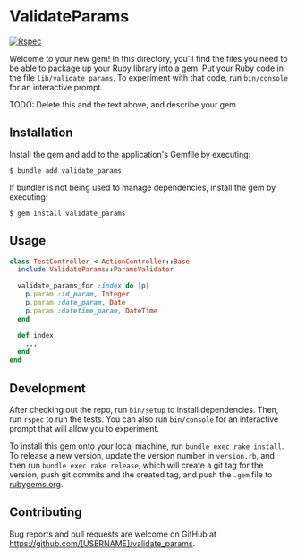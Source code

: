 # ValidateParams

[![Rspec](https://github.com/peopleforce/validate_params/actions/workflows/rspec.yml/badge.svg)](https://github.com/peopleforce/validate_params/actions/workflows/rspec.yml)

Welcome to your new gem! In this directory, you'll find the files you need to be able to package up your Ruby library into a gem. Put your Ruby code in the file `lib/validate_params`. To experiment with that code, run `bin/console` for an interactive prompt.

TODO: Delete this and the text above, and describe your gem

## Installation

Install the gem and add to the application's Gemfile by executing:

    $ bundle add validate_params

If bundler is not being used to manage dependencies, install the gem by executing:

    $ gem install validate_params

## Usage

```ruby
class TestController < ActionController::Base
  include ValidateParams::ParamsValidator

  validate_params_for :index do |p|
    p.param :id_param, Integer
    p.param :date_param, Date
    p.param :datetime_param, DateTime
  end

  def index
    ...
  end
end
```


## Development

After checking out the repo, run `bin/setup` to install dependencies. Then, run `rspec` to run the tests. You can also run `bin/console` for an interactive prompt that will allow you to experiment.

To install this gem onto your local machine, run `bundle exec rake install`. To release a new version, update the version number in `version.rb`, and then run `bundle exec rake release`, which will create a git tag for the version, push git commits and the created tag, and push the `.gem` file to [rubygems.org](https://rubygems.org).

## Contributing

Bug reports and pull requests are welcome on GitHub at https://github.com/[USERNAME]/validate_params.
